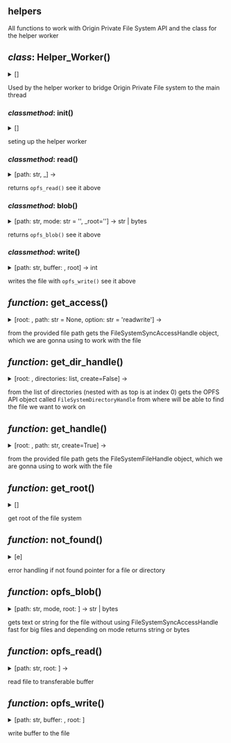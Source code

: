 ## helpers

All functions to work with Origin Private File System API
and the class for the helper worker

## *class*:  Helper\_Worker()

<details><summary>[]</summary>


  ```python
class Helper_Worker:
    root:DirHandle
    @classmethod
    async def init(cls):
        cls.root = await navigator.storage.getDirectory()
        sync.read = cls.read
        sync.write = cls.write
        sync.blob = cls.blob
    @classmethod
    async def read(cls, path:str, _)->ArrayBuffer:
          result = await opfs_read(root=cls.root, path=path)
          return result
    @classmethod
    async def blob(cls, path:str, mode:str='', _root='')->str|bytes:
          result = await opfs_blob(root=cls.root, path=path, mode=mode)
          return result
    @classmethod
    async def write(cls, path:str, buffer:ArrayBuffer, root)->int:
        result = await opfs_write(root=cls.root, path=path, buffer=buffer)
        return result
```


</details>


Used by the helper worker to bridge Origin Private File system to the main thread


### *classmethod*:  init()

<details><summary>[]</summary>


  ```python
    @classmethod
    async def init(cls):
        cls.root = await navigator.storage.getDirectory()
        sync.read = cls.read
        sync.write = cls.write
        sync.blob = cls.blob
```


</details>


seting up the helper worker


### *classmethod*:  read()

<details><summary>[path: str, _] ->  <MagicMock name='mock.ArrayBuffer' id='4381112176'></summary>


  ```python
    @classmethod
    async def read(cls, path:str, _)->ArrayBuffer:
          result = await opfs_read(root=cls.root, path=path)
          return result
```


</details>


returns `opfs_read()` see it above


### *classmethod*:  blob()

<details><summary>[path: str, mode: str = '', _root=''] ->  str | bytes</summary>


  ```python
    @classmethod
    async def blob(cls, path:str, mode:str='', _root='')->str|bytes:
          result = await opfs_blob(root=cls.root, path=path, mode=mode)
          return result
```


</details>


returns `opfs_blob()` see it above


### *classmethod*:  write()

<details><summary>[path: str, buffer: <MagicMock name='mock.ArrayBuffer' id='4381112176'>, root] ->  int</summary>


  ```python
    @classmethod
    async def write(cls, path:str, buffer:ArrayBuffer, root)->int:
        result = await opfs_write(root=cls.root, path=path, buffer=buffer)
        return result
```


</details>


writes the file with `opfs_write()` see it above




## *function*:  get\_access()

<details><summary>[root: <MagicMock name='mock.FileSystemDirectoryHandle' id='4386801040'>, path: str = None, option: str = 'readwrite'] ->  <MagicMock name='mock.FileSystemSyncAccessHandle' id='4386801712'></summary>


  ```python
async def get_access(root:DirHandle, path:str=None, option:str="readwrite")->AccessHandle:
        handle = await get_handle(root=root, path=path)
        if handle:
            access = await handle.createSyncAccessHandle(option)
        else:
            return None
        return access
```


</details>


from the provided file path gets the FileSystemSyncAccessHandle object,
which we are gonna using to work with the file



## *function*:  get\_dir\_handle()

<details><summary>[root: <MagicMock name='mock.FileSystemDirectoryHandle' id='4386801040'>, directories: list, create=False] ->  <MagicMock name='mock.FileSystemDirectoryHandle' id='4386801040'></summary>


  ```python
async def get_dir_handle(root:DirHandle, directories:list, create=False)->DirHandle:  
        handle = root
        for dir_name in [d for d in directories if d]:
            handle = await handle.getDirectoryHandle(dir_name,
                                                     create=create).catch(not_found)
            if not handle:
                return None
        return handle
```


</details>


from the list of directories (nested with as top is at index 0)
gets the OPFS API object called `FileSystemDirectoryHandle`
from where will be able to find the file we want to work on



## *function*:  get\_handle()

<details><summary>[root: <MagicMock name='mock.FileSystemDirectoryHandle' id='4386801040'>, path: str, create=True] ->  <MagicMock name='mock.FileSystemFileHandle' id='4386801376'></summary>


  ```python
async def get_handle(root:DirHandle, path:str, create=True)->FileHandle:
        path_parts:list = path.split('/')
        file_name = path_parts.pop()
        dir_handle:DirHandle = await get_dir_handle(root=root, directories=path_parts, create=create)
        if not dir_handle:
              return None
        handle = await dir_handle.getFileHandle(file_name, create=create).catch(not_found)
        return handle
```


</details>


from the provided file path gets the FileSystemFileHandle object,
which we are gonna using to work with the file



## *function*:  get\_root()

<details><summary>[]</summary>


  ```python
async def get_root():
    return await navigator.storage.getDirectory()
```


</details>


get root of the file system



## *function*:  not\_found()

<details><summary>[e]</summary>


  ```python
def not_found(e):
        print(e.message)
        return None   
```


</details>


error handling if not found pointer for a file or directory



## *function*:  opfs\_blob()

<details><summary>[path: str, mode, root: <MagicMock name='mock.FileSystemDirectoryHandle' id='4386801040'>] ->  str | bytes</summary>


  ```python
async def opfs_blob(path:str, mode, root:DirHandle)->str|bytes:
    handle:FileHandle = await get_handle(root=root, path=path)
    if not handle:
          return None
    blob:Blob = await handle.getFile().catch(not_found)
    if mode.endswith('b'):
        return await blob.bytes()
    else:
        return await blob.text()
```


</details>


gets text or string for the file without using FileSystemSyncAccessHandle
fast for big files and depending on mode returns string or bytes



## *function*:  opfs\_read()

<details><summary>[path: str, root: <MagicMock name='mock.FileSystemDirectoryHandle' id='4386801040'>] ->  <MagicMock name='mock.ArrayBuffer' id='4381112176'></summary>


  ```python
async def opfs_read(path:str, root:DirHandle)->ArrayBuffer:
    access:AccessHandle = await get_access(root=root, path=path, option="read-only")
    if not access:
          return None
    size = access.getSize()
    buffer = ArrayBuffer.new(size)
    result = access.read(buffer, at=0)
    access.flush()
    access.close()
    return buffer
```


</details>


read file to transferable buffer



## *function*:  opfs\_write()

<details><summary>[path: str, buffer: <MagicMock name='mock.ArrayBuffer' id='4381112176'>, root: <MagicMock name='mock.FileSystemDirectoryHandle' id='4386801040'>]</summary>


  ```python
async def opfs_write(path:str, buffer:ArrayBuffer, root:DirHandle):
    access:AccessHandle = await get_access(root=root, path=path, option="readwrite")
    if not access:
          return None
    access.truncate(0)
    result = access.write(buffer, at=0)
    access.flush()
    access.close()
    return result
```


</details>


write buffer to the file




